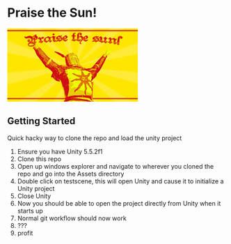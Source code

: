 # Praise the Sun!
![](praisethesun.jpg)
## Getting Started
Quick hacky way to clone the repo and load the unity project

1. Ensure you have Unity 5.5.2f1
1. Clone this repo
1. Open up windows explorer and navigate to wherever you cloned the repo and go into the Assets directory
1. Double click on testscene, this will open Unity and cause it to initialize a Unity project
1. Close Unity
1. Now you should be able to open the project directly from Unity when it starts up
1. Normal git workflow should now work
1. ???
1. profit
